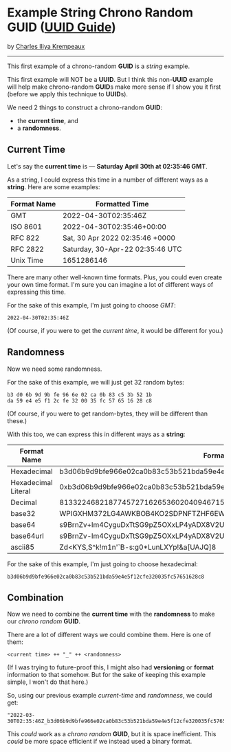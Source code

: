 # Example String Chrono Random GUID ([UUID Guide](../../README.md))

by [Charles Iliya Krempeaux](http://changelog.ca/)

---

This first example of a chrono-random **GUID** is a _string_ example.

This first example will NOT be a **UUID**.
But I think this non-**UUID** example will help make chrono-random **GUID**s make more sense if I show you it first (before we apply this technique to **UUID**s).

We need 2 things to construct a chrono-random **GUID**:

* the **current time**, and
* a **randomness**.

## Current Time

Let's say the **current time** is — **Saturday April 30th at 02:35:46 GMT**.

As a string, I could express this time in a number of different ways as a **string**.
Here are some examples:

| Format Name | Formatted Time                   |
|-------------|----------------------------------|
| GMT         | 2022-04-30T02:35:46Z             |
| ISO 8601    | 2022-04-30T02:35:46+00:00        |
| RFC 822     | Sat, 30 Apr 2022 02:35:46 +0000  |
| RFC 2822    | Saturday, 30-Apr-22 02:35:46 UTC |
| Unix Time   | 1651286146                       |

There are many other well-known time formats.
Plus, you could even create your own time format.
I'm sure you can imagine a lot of different ways of expressing this time.

For the sake of this example, I'm just going to choose _GMT_:
```
2022-04-30T02:35:46Z
```

(Of course, if you were to get the _current time_, it would be different for you.)

## Randomness

Now we need some randomness.

For the sake of this example, we will just get 32 random bytes:
```
b3 d0 6b 9d 9b fe 96 6e 02 ca 0b 83 c5 3b 52 1b 
da 59 e4 e5 f1 2c fe 32 00 35 fc 57 65 16 28 c8 
```

(Of course, if you were to get random-bytes, they will be different than these.)

With this too, we can express this in different ways as a **string**:

| Format Name         | Formatted Bytes                                                               |
|---------------------|-------------------------------------------------------------------------------|
| Hexadecimal         | b3d06b9d9bfe966e02ca0b83c53b521bda59e4e5f12cfe320035fc57651628c8              |
| Hexadecimal Literal | 0xb3d06b9d9bfe966e02ca0b83c53b521bda59e4e5f12cfe320035fc57651628c8            |
| Decimal             | 81332246821877457271626536020409467157667622911098444505732082021122748852424 |
| base32              | WPIGXHM372LG4AWKBOB4KO2SDPNFTZHF6EWP4MQAGX6FOZIWFDEA====                      |
| base64              | s9BrnZv+lm4CyguDxTtSG9pZ5OXxLP4yADX8V2UWKMg=                                  |
| base64url           | s9BrnZv-lm4CyguDxTtSG9pZ5OXxLP4yADX8V2UWKMg                                   |
| ascii85             | Zd<KYS,S^k!m1n'`B-s:g0*LunLXYp!&a[UAJQ]8                                      |

For the sake of this example, I'm just going to choose hexadecimal:
```
b3d06b9d9bfe966e02ca0b83c53b521bda59e4e5f12cfe320035fc57651628c8
```

## Combination

Now we need to combine the **current time** with the **randomness** to make our _chrono random_ **GUID**.

There are a lot of different ways we could combine them.
Here is one of them:
```
<current time> ++ "_" ++ <randomness>
```

(If I was trying to future-proof this, I might also had **versioning** or **format** information to that somehow. But for the sake of keeping this example simple, I won't do that here.)

So, using our previous example _current-time_ and _randomness_, we could get:
```golang
"2022-03-30T02:35:46Z_b3d06b9d9bfe966e02ca0b83c53b521bda59e4e5f12cfe320035fc57651628c8"
```

This _could_ work as a _chrono random_ **GUID**, but it is space inefficient.
This _could_ be more space efficient if we instead used a binary format.
